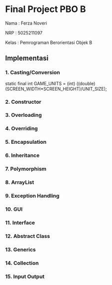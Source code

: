 # Final Project PBO B

Nama  : Ferza Noveri

NRP   : 5025211097

Kelas : Pemrograman Berorientasi Objek B

Implementasi
-----

### 1. Casting/Conversion

static final int GAME_UNITS = (int) ((double)(SCREEN_WIDTH*SCREEN_HEIGHT)/UNIT_SIZE);


### 2. Constructor



### 3. Overloading

### 4. Overriding

### 5. Encapsulation

### 6. Inheritance

### 7. Polymorphism

### 8. ArrayList

### 9. Exception Handling

### 10. GUI

### 11. Interface

### 12. Abstract Class

### 13. Generics
### 14. Collection
### 15. Input Output 
